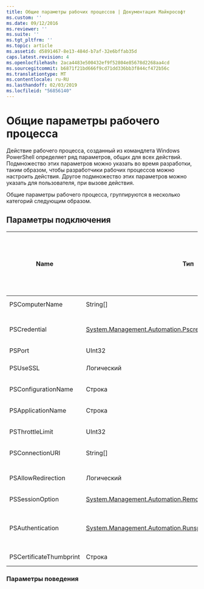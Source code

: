 ```yaml
---
title: Общие параметры рабочих процессов | Документация Майкрософт
ms.custom: ''
ms.date: 09/12/2016
ms.reviewer: ''
ms.suite: ''
ms.tgt_pltfrm: ''
ms.topic: article
ms.assetid: d5891467-8e13-484d-b7af-32e6bffab35d
caps.latest.revision: 4
ms.openlocfilehash: 2aca4483e500432ef9f52804e85678d2268aa4cd
ms.sourcegitcommit: b6871f21bd666f9cd71dd336bb3f844cf472b56c
ms.translationtype: MT
ms.contentlocale: ru-RU
ms.lasthandoff: 02/03/2019
ms.locfileid: "56856140"
---
```

# <a name="common-workflow-parameters"></a>Общие параметры рабочего процесса

Действие рабочего процесса, созданный из командлета Windows PowerShell определяет ряд параметров, общих для всех действий. Подмножество этих параметров можно указать во время разработки, таким образом, чтобы разработчики рабочих процессов можно настроить действия. Другое подмножество этих параметров можно указать для пользователя, при вызове действия.

Общие параметры рабочего процесса, группируются в несколько категорий следующим образом.

## <a name="connectivity-parameters"></a>Параметры подключения

|Name|Тип|Описание|Можно указать конечным пользователем во время выполнения?|Можно указать автором рабочего процесса во время разработки?|Можно указать автором рабочего процесса при создании экземпляра?|
|----------|----------|-----------------|-----------------------------------------------------|------------------------------------------------------------|-----------------------------------------------------------|
|PSComputerName|String[]|Список имен компьютеров, для которого будет производиться запуск задания.|Да|Да|Да|
|PSCredential|[System.Management.Automation.Pscredential](/dotnet/api/System.Management.Automation.PSCredential)|Учетные данные проверки подлинности, используемые для входа в систему на компьютерах, указанных в параметре PSComputerName. Этот параметр допустим только в том случае, если указан PSComputerName.|Да|Да|Да|
|PSPort|UInt32|Порт, используемый для выполнения рабочего процесса.|Да|Да|Да|
|PSUseSSL|Логический|Используйте протокол Secure Sockets Layer (SSL) для безопасного подключения к удаленному компьютеру для запуска рабочего процесса.|Да|Да|Да|
|PSConfigurationName|Строка|Конфигурация сеанса, используемая для запуска рабочего процесса.|Да|Да|Да|
|PSApplicationName|Строка|Часть имени приложения в URI соединения для выполнения рабочего процесса. Используйте этот параметр только в том случае, если вы не используете параметр ConnectionURI.|Да|Да|Да|
|PSThrottleLimit|UInt32|Максимальное число одновременных подключений, которые можно установить для запуска рабочего процесса.|Да|Не определено|Да|
|PSConnectionURI|String[]|Массив полный URI, которые задаются конечные точки для интерактивных сеансов, используемые для запуска рабочего процесса.|Да|Да|Да|
|PSAllowRedirection|Логический|Указывает, следует ли разрешить перенаправление данного соединения на альтернативный URI выполнения рабочего процесса.|Да|Да|Да|
|PSSessionOption|[System.Management.Automation.Remoting.Pssessionoption](/dotnet/api/System.Management.Automation.Remoting.PSSessionOption)|Дополнительные параметры для сеанса, используемым для запуска рабочего процесса.|Да|Да|Да|
|PSAuthentication|[System.Management.Automation.Runspaces.Authenticationmechanism](/dotnet/api/System.Management.Automation.Runspaces.AuthenticationMechanism)|Значение [System.Management.Automation.Runspaces.Authenticationmechanism](/dotnet/api/System.Management.Automation.Runspaces.AuthenticationMechanism) перечисление, задающее механизм проверки подлинности, используемый для проверки подлинности учетных данных пользователя.|Да|Да|Да|
|PSCertificateThumbprint|Строка|Цифрового сертификата открытого ключа (X509) учетной записи пользователя, имеющую разрешения на запуск рабочего процесса.|Да|Да|Да|

### <a name="behavior-parameters"></a>Параметры поведения
